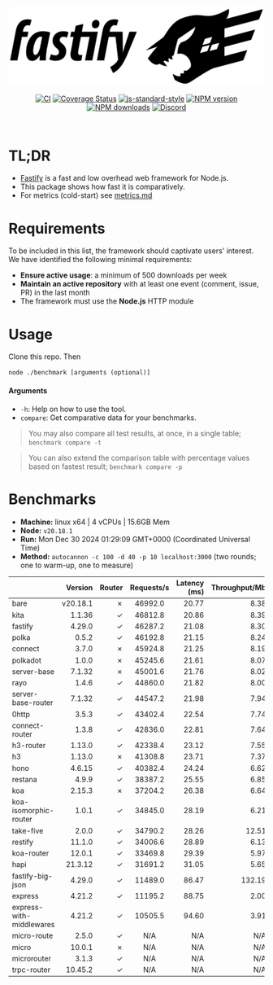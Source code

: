 <div align="center">
  <img src="https://github.com/fastify/graphics/raw/HEAD/fastify-landscape-outlined.svg" width="650" height="auto"/>
</div>

<div align="center">

[![CI](https://github.com/fastify/fastify/workflows/ci/badge.svg)](https://github.com/fastify/fastify/actions/workflows/ci.yml)
[![Coverage Status](https://coveralls.io/repos/github/fastify/fastify/badge.svg?branch=master)](https://coveralls.io/github/fastify/fastify?branch=master)
[![js-standard-style](https://img.shields.io/badge/code%20style-standard-brightgreen.svg?style=flat)](http://standardjs.com/)
[![NPM version](https://img.shields.io/npm/v/fastify.svg?style=flat)](https://www.npmjs.com/package/fastify)
[![NPM downloads](https://img.shields.io/npm/dm/fastify.svg?style=flat)](https://www.npmjs.com/package/fastify) [![Discord](https://img.shields.io/discord/725613461949906985)](https://discord.gg/fastify)

</div>
<br />

# TL;DR

* [Fastify](https://github.com/fastify/fastify) is a fast and low overhead web framework for Node.js.
* This package shows how fast it is comparatively.
* For metrics (cold-start) see [metrics.md](./METRICS.md)

# Requirements

To be included in this list, the framework should captivate users' interest. We have identified the following minimal requirements:
- **Ensure active usage**: a minimum of 500 downloads per week
- **Maintain an active repository** with at least one event (comment, issue, PR) in the last month
- The framework must use the **Node.js** HTTP module

# Usage

Clone this repo. Then 

```
node ./benchmark [arguments (optional)]
```

#### Arguments

* `-h`: Help on how to use the tool.
* `compare`: Get comparative data for your benchmarks.

> You may also compare all test results, at once, in a single table; `benchmark compare -t`

> You can also extend the comparison table with percentage values based on fastest result; `benchmark compare -p`
# Benchmarks

* __Machine:__ linux x64 | 4 vCPUs | 15.6GB Mem
* __Node:__ `v20.18.1`
* __Run:__ Mon Dec 30 2024 01:29:09 GMT+0000 (Coordinated Universal Time)
* __Method:__ `autocannon -c 100 -d 40 -p 10 localhost:3000` (two rounds; one to warm-up, one to measure)

|                          | Version  | Router | Requests/s | Latency (ms) | Throughput/Mb |
| :--                      | --:      | --:    | :-:        | --:          | --:           |
| bare                     | v20.18.1 | ✗      | 46992.0    | 20.77        | 8.38          |
| kita                     | 1.1.36   | ✓      | 46812.8    | 20.86        | 8.39          |
| fastify                  | 4.29.0   | ✓      | 46287.2    | 21.08        | 8.30          |
| polka                    | 0.5.2    | ✓      | 46192.8    | 21.15        | 8.24          |
| connect                  | 3.7.0    | ✗      | 45924.8    | 21.25        | 8.19          |
| polkadot                 | 1.0.0    | ✗      | 45245.6    | 21.61        | 8.07          |
| server-base              | 7.1.32   | ✗      | 45001.6    | 21.76        | 8.02          |
| rayo                     | 1.4.6    | ✓      | 44860.0    | 21.82        | 8.00          |
| server-base-router       | 7.1.32   | ✓      | 44547.2    | 21.98        | 7.94          |
| 0http                    | 3.5.3    | ✓      | 43402.4    | 22.54        | 7.74          |
| connect-router           | 1.3.8    | ✓      | 42836.0    | 22.81        | 7.64          |
| h3-router                | 1.13.0   | ✓      | 42338.4    | 23.12        | 7.55          |
| h3                       | 1.13.0   | ✗      | 41308.8    | 23.71        | 7.37          |
| hono                     | 4.6.15   | ✓      | 40382.4    | 24.24        | 6.62          |
| restana                  | 4.9.9    | ✓      | 38387.2    | 25.55        | 6.85          |
| koa                      | 2.15.3   | ✗      | 37204.2    | 26.38        | 6.64          |
| koa-isomorphic-router    | 1.0.1    | ✓      | 34845.0    | 28.19        | 6.21          |
| take-five                | 2.0.0    | ✓      | 34790.2    | 28.26        | 12.51         |
| restify                  | 11.1.0   | ✓      | 34006.6    | 28.89        | 6.13          |
| koa-router               | 12.0.1   | ✓      | 33469.8    | 29.39        | 5.97          |
| hapi                     | 21.3.12  | ✓      | 31691.2    | 31.05        | 5.65          |
| fastify-big-json         | 4.29.0   | ✓      | 11489.0    | 86.47        | 132.19        |
| express                  | 4.21.2   | ✓      | 11195.2    | 88.75        | 2.00          |
| express-with-middlewares | 4.21.2   | ✓      | 10505.5    | 94.60        | 3.91          |
| micro-route              | 2.5.0    | ✓      | N/A        | N/A          | N/A           |
| micro                    | 10.0.1   | ✗      | N/A        | N/A          | N/A           |
| microrouter              | 3.1.3    | ✓      | N/A        | N/A          | N/A           |
| trpc-router              | 10.45.2  | ✓      | N/A        | N/A          | N/A           |

